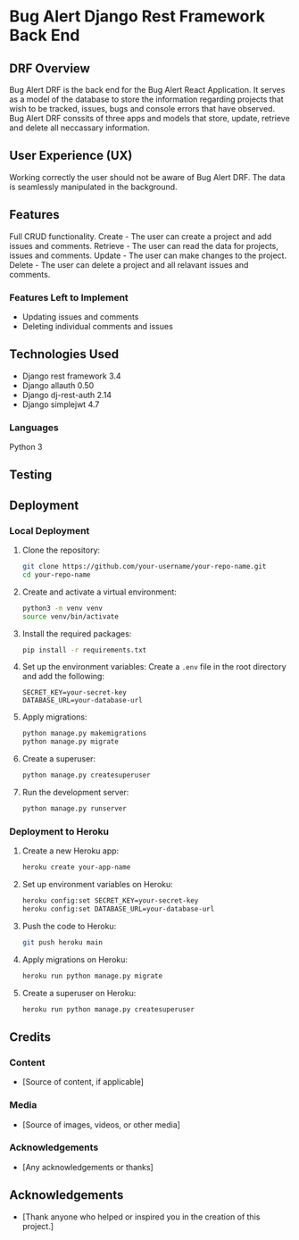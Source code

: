 # Bug Alert Django Rest Framework Back End

## DRF Overview

Bug Alert DRF is the back end for the Bug Alert React Application.
It serves as a model of the database to store the information regarding
projects that wish to be tracked, issues, bugs and console errors that have observed. Bug Alert DRF conssits of three apps and models that store, update, retrieve and delete all neccassary information.

## User Experience (UX)

Working correctly the user should not be aware of Bug Alert DRF.
The data is seamlessly manipulated in the background.

## Features

Full CRUD functionality.
Create - The user can create a project and add issues and comments.
Retrieve - The user can read the data for projects, issues and comments.
Update - The user can make changes to the project.
Delete - The user can delete a project and all relavant issues and comments.

### Features Left to Implement

- Updating issues and comments
- Deleting individual comments and issues

## Technologies Used

- Django rest framework 3.4
- Django allauth 0.50
- Django dj-rest-auth 2.14
- Django simplejwt 4.7

### Languages

Python 3

## Testing

## Deployment

### Local Deployment

1. Clone the repository:

   ```bash
   git clone https://github.com/your-username/your-repo-name.git
   cd your-repo-name
   ```

2. Create and activate a virtual environment:

   ```bash
   python3 -m venv venv
   source venv/bin/activate
   ```

3. Install the required packages:

   ```bash
   pip install -r requirements.txt
   ```

4. Set up the environment variables:
   Create a `.env` file in the root directory and add the following:

   ```env
   SECRET_KEY=your-secret-key
   DATABASE_URL=your-database-url
   ```

5. Apply migrations:

   ```bash
   python manage.py makemigrations
   python manage.py migrate
   ```

6. Create a superuser:

   ```bash
   python manage.py createsuperuser
   ```

7. Run the development server:
   ```bash
   python manage.py runserver
   ```

### Deployment to Heroku

1. Create a new Heroku app:

   ```bash
   heroku create your-app-name
   ```

2. Set up environment variables on Heroku:

   ```bash
   heroku config:set SECRET_KEY=your-secret-key
   heroku config:set DATABASE_URL=your-database-url
   ```

3. Push the code to Heroku:

   ```bash
   git push heroku main
   ```

4. Apply migrations on Heroku:

   ```bash
   heroku run python manage.py migrate
   ```

5. Create a superuser on Heroku:
   ```bash
   heroku run python manage.py createsuperuser
   ```

## Credits

### Content

- [Source of content, if applicable]

### Media

- [Source of images, videos, or other media]

### Acknowledgements

- [Any acknowledgements or thanks]

## Acknowledgements

- [Thank anyone who helped or inspired you in the creation of this project.]
